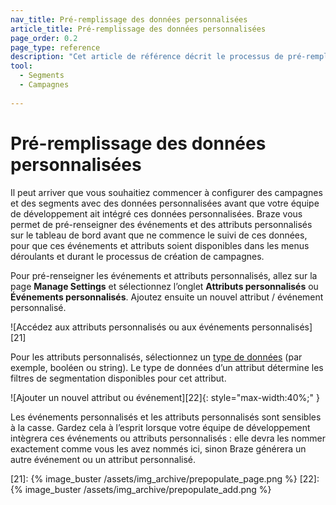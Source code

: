 ```yaml
---
nav_title: Pré-remplissage des données personnalisées
article_title: Pré-remplissage des données personnalisées
page_order: 0.2
page_type: reference
description: "Cet article de référence décrit le processus de pré-remplissage de vos campagnes et segments avec des données personnalisées."
tool:
  - Segments
  - Campagnes
  
---
```


# Pré-remplissage des données personnalisées

Il peut arriver que vous souhaitiez commencer à configurer des campagnes et des segments avec des données personnalisées avant que votre équipe de développement ait intégré ces données personnalisées. Braze vous permet de pré-renseigner des événements et des attributs personnalisés sur le tableau de bord avant que ne commence le suivi de ces données, pour que ces événements et attributs soient disponibles dans les menus déroulants et durant le processus de création de campagnes.

Pour pré-renseigner les événements et attributs personnalisés, allez sur la page **Manage Settings** et sélectionnez l’onglet **Attributs personnalisés** ou **Événements personnalisés**. Ajoutez ensuite un nouvel attribut / événement personnalisé.

![Accédez aux attributs personnalisés ou aux événements personnalisés][21]

Pour les attributs personnalisés, sélectionnez un [type de données][20] (par exemple, booléen ou string). Le type de données d’un attribut détermine les filtres de segmentation disponibles pour cet attribut.

![Ajouter un nouvel attribut ou événement][22]{: style="max-width:40%;" }

Les événements personnalisés et les attributs personnalisés sont sensibles à la casse. Gardez cela à l’esprit lorsque votre équipe de développement intègrera ces événements ou attributs personnalisés : elle devra les nommer exactement comme vous les avez nommés ici, sinon Braze générera un autre événement ou un attribut personnalisé.

[20]: {{site.baseurl}}/user_guide/data_and_analytics/custom_data/custom_attributes/#custom-attribute-data-types
[21]: {% image_buster /assets/img_archive/prepopulate_page.png %}
[22]: {% image_buster /assets/img_archive/prepopulate_add.png %}
